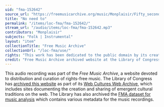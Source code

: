 ```yaml
---
uid: "fma-152642"
source_url: "https://freemusicarchive.org/music/Monplaisir/Fifty_seconds_of_rain/Monplaisir_-_Fifty_seconds_of_rain_-_01_No_need_to"
title: "No need to"
permalink: "/items/loc-fma/fma-152642/"
stream_url: "/audio/items/loc-fma/fma-152642.mp3"
contributors: "Monplaisir"
subjects: "Folk | Instrumental"
layout: "item"
collectionTitle: "Free Music Archive"
collectionUrl: "/loc-fma/use/"
rights: "This work has been dedicated to the public domain by its creator, thus is free to use and reuse without restriction. You can copy, modify, distribute and perform the work, even for commercial purposes, all without asking permission. Attribution is recommended but not required."
credit: "Free Music Archive archived website at the Library of Congress, Web Archives Division."
---
```


This audio recording was part of the _Free Music Archive_, a website devoted to distribution and curation of rights-free music. The Library of Congress has [archived this website](https://www.loc.gov/item/lcwaN0026492/) as part of its [Web Cultures Web Archive](https://www.loc.gov/collections/web-cultures-web-archive/about-this-collection/), which includes sites documenting the creation and sharing of emergent cultural traditions on the web. The Library has also archived the [FMA dataset for music analysis](https://catalog.loc.gov/vwebv/search?searchCode=LCCN&searchArg=2018655052&searchType=1&permalink=y) which contains various metadata for the music recordings.